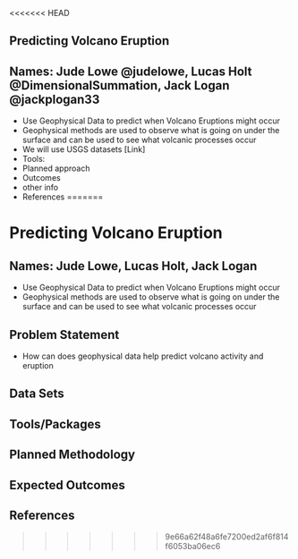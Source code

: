 <<<<<<< HEAD
## Predicting Volcano Eruption
## Names: Jude Lowe @judelowe, Lucas Holt @DimensionalSummation, Jack Logan @jackplogan33
- Use Geophysical Data to predict when Volcano Eruptions might occur
- Geophysical methods are used to observe what is going on under the surface and can be used to see what volcanic processes occur
- We will use USGS datasets [Link] 
- Tools:
- Planned approach
- Outcomes
- other info
- References
=======
# Predicting Volcano Eruption
## Names: Jude Lowe, Lucas Holt, Jack Logan
- Use Geophysical Data to predict when Volcano Eruptions might occur
- Geophysical methods are used to observe what is going on under the surface and can be used to see what volcanic processes occur
## Problem Statement
- How can does geophysical data help predict volcano activity and eruption
## Data Sets

## Tools/Packages

## Planned Methodology

## Expected Outcomes

## References
>>>>>>> 9e66a62f48a6fe7200ed2af6f814f6053ba06ec6
